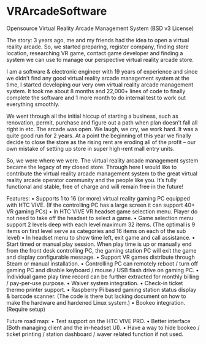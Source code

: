 # VRArcadeSoftware
Opensource Virtual Reality Arcade Management System (BSD v3 License)

The story:
3 years ago, me and my friends had the idea to open a virtual reality arcade. So, we started preparing, register company, finding store location, researching VR game, contact game developer and finding a system we can use to manage our perspective virtual reality arcade store.

I am a software & electronic engineer with 19 years of experience and since we didn’t find any good virtual reality arcade management system at the time, I started developing our very own virtual reality arcade management system. It took me about 8 months and 22,000+ lines of code to finally complete the software and 1 more month to do internal test to work out everything smoothly. 

We went through all the initial hiccup of starting a business, such as renovation, permit, purchase and figure out a path when plan doesn’t fall all right in etc. The arcade was open. We laugh, we cry, we work hard. It was a quite good run for 2 years. At a point the beginning of this year we finally decide to close the store as the rising rent are eroding all of the profit – our own mistake of setting up store in super high-rent mall entry units. 

So, we were where we were. The virtual reality arcade management system became the legacy of my closed store. Through here I would like to contribute the virtual reality arcade management system to the great virtual reality arcade operator community and the people like you. It’s fully functional and stable, free of charge and will remain free in the future! 

Features:
•	Supports 1 to 16 (or more) virtual reality gaming PC equipped with HTC VIVE. (If the controlling PC has a large screen it can support 40+ VR gaming PCs)
•	In HTC VIVE VR headset game selection menu. Player do not need to take off the headset to select a game.
•	Game selection menu support 2 levels deep with each level maximum 32 items. (The optimal is 9 items on first level serve as categories and 16 items on each of the sub level)
•	In headset menu to show time left, exit game and call assistance.
•	Start timed or manual play session. When play time is up or manually end from the front desk controlling PC, the gaming station PC will exit the game and display configurable message.
•	Support VR games distribute through Steam or manual installation.
•	Controlling PC can remotely reboot / turn off gaming PC and disable keyboard / mouse / USB flash drive on gaming PC.
•	Individual game play time record can be further extracted for monthly billing / pay-per-use purpose. 
•	Waiver system integration. 
•	Check-in ticket thermo printer support. 
•	Raspberry Pi based gaming station status display & barcode scanner. (The code is there but lacking document on how to make the hardware and hardened Linux system.)
•	Bookeo integration. (Require setup)

Future road map:
•	Test support on the HTC VIVE PRO.
•	Better interface (Both managing client and the in-headset UI).
•	Have a way to hide bookeo / ticket printing / station dashboard / waver related function if not used.
